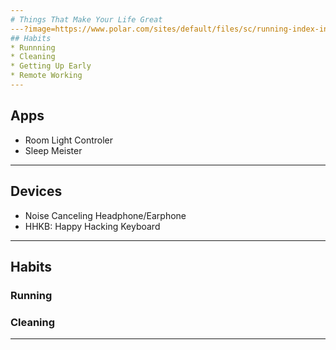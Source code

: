 ```yaml
---
# Things That Make Your Life Great
---?image=https://www.polar.com/sites/default/files/sc/running-index-intro-bg-desktop.jpg&position=right&size=55%
## Habits
* Runnning
* Cleaning
* Getting Up Early
* Remote Working
---
```

## Apps
* Room Light Controler
* Sleep Meister
---
## Devices
* Noise Canceling Headphone/Earphone
* HHKB: Happy Hacking Keyboard
---
## Habits
### Running
### Cleaning

---